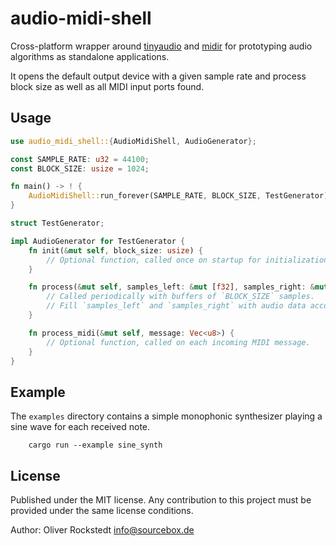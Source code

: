 # audio-midi-shell

Cross-platform wrapper around [tinyaudio](https://crates.io/crates/tinyaudio) and [midir](https://crates.io/crates/midir) for prototyping audio algorithms as standalone applications.

It opens the default output device with a given sample rate and process block size as well as all MIDI input ports found.

## Usage

```rust no_run
use audio_midi_shell::{AudioMidiShell, AudioGenerator};

const SAMPLE_RATE: u32 = 44100;
const BLOCK_SIZE: usize = 1024;

fn main() -> ! {
    AudioMidiShell::run_forever(SAMPLE_RATE, BLOCK_SIZE, TestGenerator);
}

struct TestGenerator;

impl AudioGenerator for TestGenerator {
    fn init(&mut self, block_size: usize) {
        // Optional function, called once on startup for initialization tasks.
    }

    fn process(&mut self, samples_left: &mut [f32], samples_right: &mut [f32]) {
        // Called periodically with buffers of `BLOCK_SIZE` samples.
        // Fill `samples_left` and `samples_right` with audio data accordingly.
    }

    fn process_midi(&mut self, message: Vec<u8>) {
        // Optional function, called on each incoming MIDI message.
    }
}

```

## Example

The `examples` directory contains a simple monophonic synthesizer playing a sine wave for each received note.

```shell
    cargo run --example sine_synth
```

## License

Published under the MIT license. Any contribution to this project must be provided under the same license conditions.

Author: Oliver Rockstedt <info@sourcebox.de>
